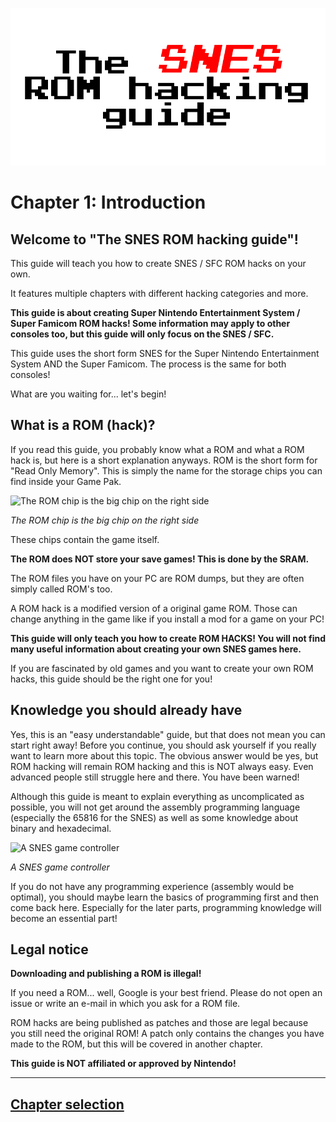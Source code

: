 ![The SNES ROM hacking guide](https://raw.githubusercontent.com/Techcrafter/SNES-ROM-Hacking/main/docs/images/banner.png)

# Chapter 1: Introduction

## Welcome to "The SNES ROM hacking guide"!

This guide will teach you how to create SNES / SFC ROM hacks on your own.

It features multiple chapters with different hacking categories and more.

**This guide is about creating Super Nintendo Entertainment System / Super Famicom ROM hacks! Some information may apply to other consoles too, but this guide will only focus on the SNES / SFC.**

This guide uses the short form SNES for the Super Nintendo Entertainment System AND the Super Famicom.
The process is the same for both consoles!

What are you waiting for... let's begin!

## What is a ROM (hack)?
If you read this guide, you probably know what a ROM and what a ROM hack is, but here is a short explanation anyways.
ROM is the short form for "Read Only Memory". This is simply the name for the storage chips you can find inside your Game Pak.

![The ROM chip is the big chip on the right side](https://external-content.duckduckgo.com/iu/?u=http%3A%2F%2Fsnescentral.com%2F0%2F7%2F1%2F0713%2FSNS-ATFE-0-pcb-front-94xx.jpg&f=1&nofb=1)

*The ROM chip is the big chip on the right side*

These chips contain the game itself.

**The ROM does NOT store your save games! This is done by the SRAM.**

The ROM files you have on your PC are ROM dumps, but they are often simply called ROM's too.

A ROM hack is a modified version of a original game ROM.
Those can change anything in the game like if you install a mod for a game on your PC!

**This guide will only teach you how to create ROM HACKS! You will not find many useful information about creating your own SNES games here.**

If you are fascinated by old games and you want to create your own ROM hacks, this guide should be the right one for you!

## Knowledge you should already have

Yes, this is an "easy understandable" guide, but that does not mean you can start right away!
Before you continue, you should ask yourself if you really want to learn more about this topic. The obvious answer would be yes, but ROM hacking will remain ROM hacking and this is NOT always easy. Even advanced people still struggle here and there. You have been warned!

Although this guide is meant to explain everything as uncomplicated as possible, you will not get around the assembly programming language (especially the 65816 for the SNES) as well as some knowledge about binary and hexadecimal.

![A SNES game controller](https://c4.wallpaperflare.com/wallpaper/876/745/123/controllers-nintendo-snes-retro-games-wallpaper-thumb.jpg)

*A SNES game controller*

If you do not have any programming experience (assembly would be optimal), you should maybe learn the basics of programming first and then come back here. Especially for the later parts, programming knowledge will become an essential part!

## Legal notice

**Downloading and publishing a ROM is illegal!**

If you need a ROM... well, Google is your best friend.
Please do not open an issue or write an e-mail in which you ask for a ROM file.

ROM hacks are being published as patches and those are legal because you still need the original ROM!
A patch only contains the changes you have made to the ROM, but this will be covered in another chapter.

**This guide is NOT affiliated or approved by Nintendo!**

___

## [Chapter selection](https://github.com/Techcrafter/SNES-ROM-Hacking/blob/main/README.md)
